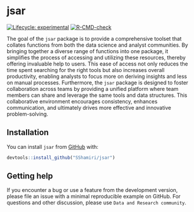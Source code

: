 
<!-- README.md is generated from README.Rmd. Please edit that file -->

# jsar

<!-- badges: start -->

[![Lifecycle:
experimental](https://img.shields.io/badge/lifecycle-experimental-orange.svg)](https://lifecycle.r-lib.org/articles/stages.html#experimental)
[![R-CMD-check](https://github.com/SShamiri/jsar/actions/workflows/R-CMD-check.yaml/badge.svg)](https://github.com/SShamiri/jsar/actions/workflows/R-CMD-check.yaml)
<!-- badges: end -->

The goal of the `jsar` package is to provide a comprehensive toolset
that collates functions from both the data science and analyst
communities. By bringing together a diverse range of functions into one
package, it simplifies the process of accessing and utilizing these
resources, thereby offering invaluable help to users. This ease of
access not only reduces the time spent searching for the right tools but
also increases overall productivity, enabling analysts to focus more on
deriving insights and less on manual processes. Furthermore, the `jsar`
package is designed to foster collaboration across teams by providing a
unified platform where team members can share and leverage the same
tools and data structures. This collaborative environment encourages
consistency, enhances communication, and ultimately drives more
effective and innovative problem-solving.

## Installation

You can install `jsar` from [GitHub](https://github.com) with:

``` r
devtools::install_github("SShamiri/jsar")
```

## Getting help

If you encounter a bug or use a feature from the development version,
please file an issue with a minimal reproducible example on GitHub. For
questions and other discussion, please use
`Data and Research community`.
